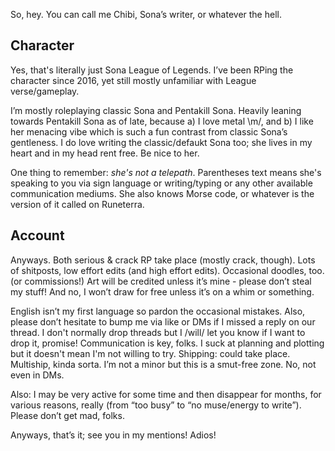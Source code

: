 So, hey. You can call me Chibi, Sona’s writer, or whatever the hell.

## Character

Yes, that's literally just Sona League of Legends.
I’ve been RPing the character since 2016, yet still mostly unfamiliar with League verse/gameplay.

I’m mostly roleplaying classic Sona and Pentakill Sona. Heavily leaning towards Pentakill Sona as of late, because a) I love metal \m/, and b) I like her menacing vibe which is such a fun contrast from classic Sona’s gentleness. 
I do love writing the classic/defaukt Sona too; she lives in my heart and in my head rent free. Be nice to her.

One thing to remember: *she's not a telepath*. Parentheses text means she's speaking to you via sign language or writing/typing or any other available communication mediums. She also knows Morse code, or whatever is the version of it called on Runeterra. 


## Account

Anyways. Both serious & crack RP take place (mostly crack, though). Lots of shitposts, low effort edits (and high effort edits). Occasional doodles, too. (or commissions!)
Art will be credited unless it’s mine - please don’t steal my stuff! And no, I won’t draw for free unless it’s on a whim or something.

English isn’t my first language so pardon the occasional mistakes. Also, please don’t hesitate to bump me via like or DMs if I missed a reply on our thread. I don't normally drop threads but I /will/ let you know if I want to drop it, promise! Communication is key, folks. I suck at planning and plotting but it doesn't mean I'm not willing to try. 
Shipping: could take place. Multiship, kinda sorta. I’m not a minor but this is a smut-free zone. No, not even in DMs.

Also: I may be very active for some time and then disappear for months, for various reasons, really (from “too busy” to “no muse/energy to write”). Please don’t get mad, folks.

Anyways, that’s it; see you in my mentions! Adios!
